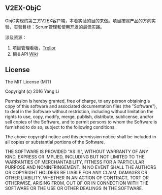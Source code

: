 
## V2EX-ObjC ##


ObjC实现的第三方V2EX客户端，本着实验的目的来做。项目按照产品的方向实验，实验目标：Scrum管理和使用开发的最佳实践。

涉及资源：

 1. 项目管理看板，[Trellor](https://trello.com/b/9uhdhn4m/v2ex-objc)
 2. 相关API [Wiki](https://github.com/mobileyangli/V2EX-ObjC/tree/master/API%20wiki)
 
 
## License ##
 
The MIT License (MIT)

Copyright (c) 2016 Yang Li

Permission is hereby granted, free of charge, to any person obtaining a copy
of this software and associated documentation files (the "Software"), to deal
in the Software without restriction, including without limitation the rights
to use, copy, modify, merge, publish, distribute, sublicense, and/or sell
copies of the Software, and to permit persons to whom the Software is
furnished to do so, subject to the following conditions:

The above copyright notice and this permission notice shall be included in all
copies or substantial portions of the Software.

THE SOFTWARE IS PROVIDED "AS IS", WITHOUT WARRANTY OF ANY KIND, EXPRESS OR
IMPLIED, INCLUDING BUT NOT LIMITED TO THE WARRANTIES OF MERCHANTABILITY,
FITNESS FOR A PARTICULAR PURPOSE AND NONINFRINGEMENT. IN NO EVENT SHALL THE
AUTHORS OR COPYRIGHT HOLDERS BE LIABLE FOR ANY CLAIM, DAMAGES OR OTHER
LIABILITY, WHETHER IN AN ACTION OF CONTRACT, TORT OR OTHERWISE, ARISING FROM,
OUT OF OR IN CONNECTION WITH THE SOFTWARE OR THE USE OR OTHER DEALINGS IN THE
SOFTWARE.
